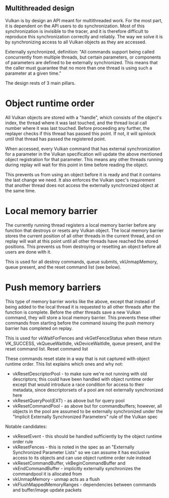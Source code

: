 Multithreaded design
--------------------

Vulkan is by design an API meant for multithreaded work. For the most part, it is dependent on the API users to do synchronization. Most of this synchronization is invisible
to the tracer, and it is therefore difficult to reproduce this synchronization correctly and reliably. The way we solve it is by synchronizing access to all Vulkan objects
as they are accessed.

Externally synchronized, definition: "All commands support being called concurrently from multiple threads, but certain parameters, or components of parameters are defined to be externally synchronized. This means that the caller must guarantee that no more than one thread is using such a parameter at a given time."

The design rests of 3 main pillars.

Object runtime order
====================

All Vulkan objects are stored with a "handle", which consists of the object's index, the thread where it was last touched, and the thread local call number where it was last touched. Before proceeding any further, the replayer checks if this thread has passed this point. If not, it will spinlock until that thread has passed the registered point.

When accessed, every Vulkan command that has external synchronization for a parameter in the Vulkan specification will update the above mentioned object registration for that parameter. This means any other threads running during replay will wait for this point in time before reading the object.

This prevents us from using an object before it is ready and that it contains the last change we need. It also enforces the Vulkan spec's requirement that another thread does not access the externally synchronized object at the same time.

Local memory barrier
====================

The currently running thread registers a local memory barrier before any function that destroys or resets any Vulkan object. The local memory barrier stores the current position of all other threads in the current thread, and on replay will wait at this point until all other threads have reached the stored positions. This prevents us from destroying or resetting an object before all users are done with it.

This is used for all destroy commands, queue submits, vkUnmapMemory, queue present, and the reset command list (see below).

Push memory barriers
====================

This type of memory barrier works like the above, except that instead of being added to the local thread it is requested to all other threads after the function is complete. Before the other threads save a new Vulkan command, they will store a local memory barrier. This prevents these other commands from starting before the command issuing the push memory barrier has completed on replay.

This is used for vkWaitForFences and vkGetFenceStatus when these return VK_SUCCESS, vkQueueWaitIdle, vkDeviceWaitIdle, queue present, and the reset command list.
Reset command list

These commands reset state in a way that is not captured with object runtime order. This list explains which ones and why not:

* vkResetDescriptorPool - to make sure we're not running with old descriptors; this could have been handled with object runtime order except that would introduce a race condition for access to their metadata, since descriptorsets of a pool are not externally synchronized here
* vkResetQueryPool(EXT) - as above but for query pool
* vkResetCommandPool - as above but for commandbuffers; however, all objects in the pool are assumed to be externally synchronized under the "Implicit Externally Synchronized Parameters" rule of the Vulkan spec

Notable candidates:

* vkResetEvent - this should be handled sufficiently by the object runtime order rule
* vkResetFences - this is noted in the spec as an "Externally Synchronized Parameter Lists" so we can assume it has exclusive access to its objects and can use object runtime order rule instead
* vkResetCommandBuffer, vkBeginCommandBuffer and vkEndCommandBuffer - implicitly externally synchronizes the commandpool it is allocated from
* vkUnmapMemory - unmap acts as a flush
* vkFlushMappedMemoryRanges - dependencies between commands and buffer/image update packets
